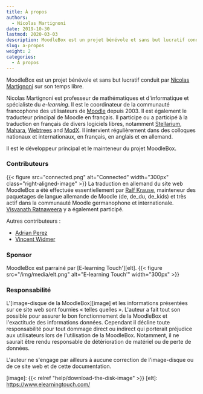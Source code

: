 ```yaml
---
title: À propos
authors:
  - Nicolas Martignoni
date: 2019-10-30
lastmod: 2020-03-03
description: MoodleBox est un projet bénévole et sans but lucratif conduit par Nicolas Martignoni sur son temps libre.
slug: a-propos
weight: 2
categories:
  - À propos
---
```

MoodleBox est un projet bénévole et sans but lucratif conduit par [Nicolas Martignoni][nicolas] sur son temps libre.

Nicolas Martignoni est professeur de mathématiques et d'informatique et spécialiste du _e-learning_. Il est le coordinateur de la communauté francophone des utilisateurs de [Moodle][1] depuis 2003. Il est également le traducteur principal de Moodle en français. Il participe ou a participé à la traduction en français de divers logiciels libres, notamment [Stellarium][2], [Mahara][3], [Webtrees][4] and [ModX][5]. Il intervient régulièrement dans des colloques nationaux et internationaux, en français, en anglais et en allemand.

Il est le développeur principal et le mainteneur du projet MoodleBox.

### Contributeurs

{{< figure src="connected.png" alt="Connected" width="300px" class="right-aligned-image" >}} La traduction en allemand du site web MoodleBox a été effectuée essentiellement par [Ralf Krause][krause], mainteneur des paquetages de langue allemande de Moodle (de, de_du, de_kids) et très actif dans la communauté Moodle germanophone et internationale. [Visvanath Ratnaweera][ratna] y a également participé.

Autres contributeurs :

- [Adrian Perez][adpe]
- [Vincent Widmer][smallhacks]

### Sponsor

MoodleBox est parrainé par [E-learning Touch'][elt].
{{< figure src="/img/media/elt.png" alt="E-learning Touch'" width="300px" >}}

### Responsabilité

L'[image-disque de la MoodleBox][image] et les informations présentées sur ce site web sont fournies « telles quelles ». L'auteur a fait tout son possible pour assurer le bon fonctionnement de la MoodleBox et l'exactitude des informations données. Cependant il décline toute responsabilité pour tout dommage direct ou indirect qui porterait préjudice aux utilisateurs lors de l'utilisation de la MoodleBox. Notamment, il ne saurait être rendu responsable de détérioration de matériel ou de perte de données.

L'auteur ne s'engage par ailleurs à aucune correction de l'image-disque ou de ce site web et de cette documentation.

 [1]: https://moodle.org
 [2]: https://stellarium.org/
 [3]: https://mahara.org/
 [4]: https://www.webtrees.net/
 [5]: https://modx.com/
 [nicolas]: https://blog.martignoni.net/a-propos/
 [krause]: https://moodle.org/user/profile.php?id=70180
 [ratna]: https://moodle.org/user/profile.php?id=41095
 [adpe]: https://adrianperez.me/
 [smallhacks]: https://github.com/smallhacks
 [image]: {{< relref "help/download-the-disk-image" >}}
 [elt]: https://www.elearningtouch.com/
